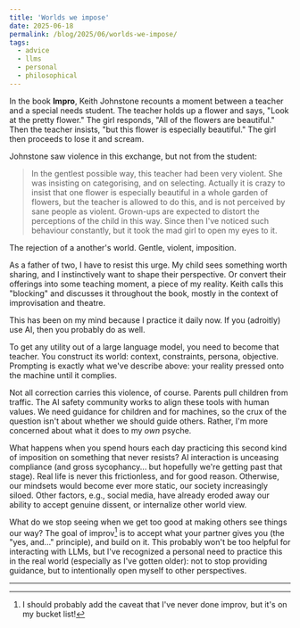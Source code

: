 ```yaml
---
title: 'Worlds we impose'
date: 2025-06-18
permalink: /blog/2025/06/worlds-we-impose/
tags:
  - advice
  - llms
  - personal
  - philosophical
---
```


In the book **Impro**, Keith Johnstone recounts a moment between a teacher and a special needs student. The teacher holds up a flower and says, "Look at the pretty flower." The girl responds, "All of the flowers are beautiful." Then the teacher insists, "but this flower is especially beautiful." The girl then proceeds to lose it and scream.

Johnstone saw violence in this exchange, but not from the student:

> In the gentlest possible way, this teacher had been very violent. She was insisting on categorising, and on selecting. Actually it is crazy to insist that one flower is especially beautiful in a whole garden of flowers, but the teacher is allowed to do this, and is not perceived by sane people as violent. Grown-ups are expected to distort the perceptions of the child in this way. Since then I've noticed such behaviour constantly, but it took the mad girl to open my eyes to it.

The rejection of a another's world. Gentle, violent, imposition.

As a father of two, I have to resist this urge. My child sees something worth sharing, and I instinctively want to shape their perspective. Or convert their offerings into some teaching moment, a piece of my reality. Keith calls this "blocking" and discusses it throughout the book, mostly in the context of improvisation and theatre.

This has been on my mind because I practice it daily now. If you (adroitly) use AI, then you probably do as well. 

To get any utility out of a large language model, you need to become that teacher. You construct its world: context, constraints, persona, objective. Prompting is exactly what we've describe above: your reality pressed onto the machine until it complies.

Not all correction carries this violence, of course. Parents pull children from traffic. The AI safety community works to align these tools with human values. We need guidance for children and for machines, so the crux of the question isn't about whether we should guide others. Rather, I'm more concerned about what it does to my *own* psyche.

What happens when you spend hours each day practicing this second kind of imposition on something that never resists? AI interaction is unceasing compliance (and gross sycophancy... but hopefully we're getting past that stage). Real life is never this frictionless, and for good reason. Otherwise, our mindsets would become ever more static, our society increasingly siloed. Other factors, e.g., social media, have already eroded away our ability to accept genuine dissent, or internalize other world view.

What do we stop seeing when we get too good at making others see things our way? The goal of improv[^1] is to accept what your partner gives you (the "yes, and..." principle), and build on it. This probably won't be too helpful for interacting with LLMs, but I've recognized a personal need to practice this in the real world (especially as I've gotten older): not to stop providing guidance, but to intentionally open myself to other perspectives.

---

[^1]: I should probably add the caveat that I've never done improv, but it's on my bucket list!